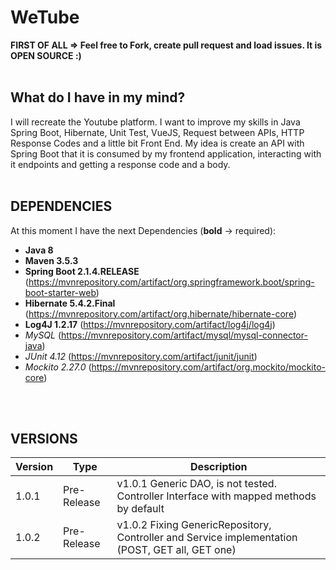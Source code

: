 # WeTube
**FIRST OF ALL => Feel free to Fork, create pull request and load issues. It is OPEN SOURCE :)**
<br>
<br>

## What do I have in my mind? 
I will recreate the Youtube platform. I want to improve my skills in Java Spring Boot, Hibernate, Unit Test, VueJS, Request between APIs, HTTP Response Codes and a little bit Front End. My idea is create an API with Spring Boot that it is consumed by my frontend application, interacting with it endpoints and getting a response code and a body. 
<br>
<br> 

## DEPENDENCIES
At this moment I have the next Dependencies (**bold** -> required):
  - **Java 8**
  - **Maven 3.5.3**
  - **Spring Boot 2.1.4.RELEASE** (https://mvnrepository.com/artifact/org.springframework.boot/spring-boot-starter-web)
  - **Hibernate 5.4.2.Final** (https://mvnrepository.com/artifact/org.hibernate/hibernate-core)
  - **Log4J 1.2.17** (https://mvnrepository.com/artifact/log4j/log4j)
  - *MySQL* (https://mvnrepository.com/artifact/mysql/mysql-connector-java)
  - *JUnit 4.12* (https://mvnrepository.com/artifact/junit/junit)
  - *Mockito 2.27.0* (https://mvnrepository.com/artifact/org.mockito/mockito-core)
<br>
<br>

## VERSIONS

| Version |     Type    | Description |
|---------|-------------|-------------|
|  1.0.1  | Pre-Release | v1.0.1 Generic DAO, is not tested. Controller Interface with mapped methods by default |
|  1.0.2  | Pre-Release | v1.0.2 Fixing GenericRepository, Controller and Service implementation (POST, GET all, GET one) |

